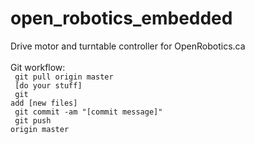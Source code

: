 # open_robotics_embedded
Drive motor and turntable controller for OpenRobotics.ca<br>
<br>
Git workflow: <br>
<code>
git pull origin master<br>
[do your stuff]<br>
git add [new files]<br>
git commit -am "[commit message]"<br>
git push origin master<br>
</code>
